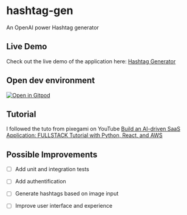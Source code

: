 # hashtag-gen
An OpenAI power Hashtag generator

## Live Demo

Check out the live demo of the application here: [Hashtag Generator](https://hashtag-gen.vercel.app/)

## Open dev environment

[![Open in Gitpod](https://gitpod.io/button/open-in-gitpod.svg)](https://gitpod.io/#https://github.com/josephparis97/hashtag-gen.git)

## Tutorial

I followed the tuto from pixegami on YouTube [Build an AI-driven SaaS Application: FULLSTACK Tutorial with Python, React, and AWS](https://hashtag-gen.vercel.app/)

## Possible Improvements

- [ ] Add unit and integration tests
- [ ] Add authentification
- [ ] Generate hashtags based on image input
- [ ] Improve user interface and experience

